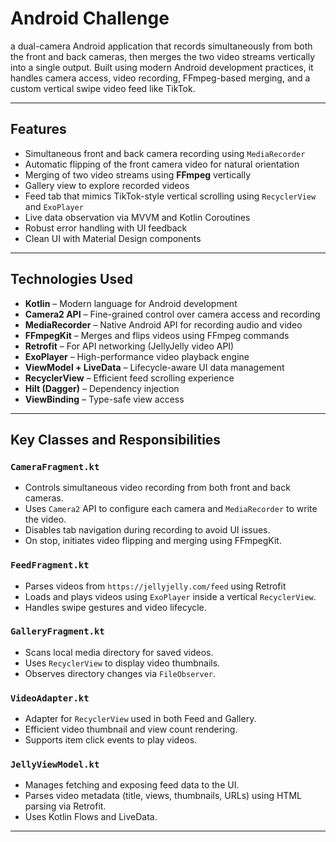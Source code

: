 # Android Challenge

a dual-camera Android application that records simultaneously from both the front and back cameras, then merges the two video streams vertically into a single output. Built using modern Android development practices, it handles camera access, video recording, FFmpeg-based merging, and a custom vertical swipe video feed like TikTok.

---

##  Features

-  Simultaneous front and back camera recording using `MediaRecorder`
-  Automatic flipping of the front camera video for natural orientation
-  Merging of two video streams using **FFmpeg** vertically
-  Gallery view to explore recorded videos
-  Feed tab that mimics TikTok-style vertical scrolling using `RecyclerView` and `ExoPlayer`
-  Live data observation via MVVM and Kotlin Coroutines
-  Robust error handling with UI feedback
-  Clean UI with Material Design components

---

##  Technologies Used

- **Kotlin** – Modern language for Android development
- **Camera2 API** – Fine-grained control over camera access and recording
- **MediaRecorder** – Native Android API for recording audio and video
- **FFmpegKit** – Merges and flips videos using FFmpeg commands
- **Retrofit** – For API networking (JellyJelly video API)
- **ExoPlayer** – High-performance video playback engine
- **ViewModel + LiveData** – Lifecycle-aware UI data management
- **RecyclerView** – Efficient feed scrolling experience
- **Hilt (Dagger)** – Dependency injection
- **ViewBinding** – Type-safe view access

---

##  Key Classes and Responsibilities

### `CameraFragment.kt`
- Controls simultaneous video recording from both front and back cameras.
- Uses `Camera2` API to configure each camera and `MediaRecorder` to write the video.
- Disables tab navigation during recording to avoid UI issues.
- On stop, initiates video flipping and merging using FFmpegKit.

### `FeedFragment.kt`
- Parses videos from `https://jellyjelly.com/feed` using Retrofit
- Loads and plays videos using `ExoPlayer` inside a vertical `RecyclerView`.
- Handles swipe gestures and video lifecycle.

### `GalleryFragment.kt`
- Scans local media directory for saved videos.
- Uses `RecyclerView` to display video thumbnails.
- Observes directory changes via `FileObserver`.

### `VideoAdapter.kt`
- Adapter for `RecyclerView` used in both Feed and Gallery.
- Efficient video thumbnail and view count rendering.
- Supports item click events to play videos.

### `JellyViewModel.kt`
- Manages fetching and exposing feed data to the UI.
- Parses video metadata (title, views, thumbnails, URLs) using HTML parsing via Retrofit.
- Uses Kotlin Flows and LiveData.

---
